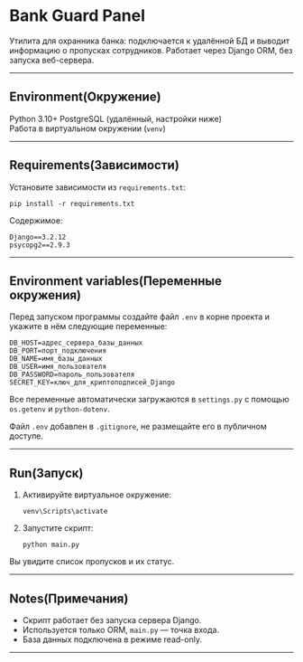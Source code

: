 # Bank Guard Panel

Утилита для охранника банка: подключается к удалённой БД и выводит информацию о пропусках сотрудников. Работает через Django ORM, без запуска веб-сервера.

---

## Environment(Окружение)

Python 3.10+ 
PostgreSQL (удалённый, настройки ниже)  
Работа в виртуальном окружении (`venv`)

---

## Requirements(Зависимости)

Установите зависимости из `requirements.txt`:

```
pip install -r requirements.txt
```

Содержимое:

```
Django==3.2.12  
psycopg2==2.9.3
```

---

## Environment variables(Переменные окружения)

Перед запуском программы создайте файл `.env` в корне проекта и укажите в нём следующие переменные:

```
DB_HOST=адрес_сервера_базы_данных
DB_PORT=порт_подключения
DB_NAME=имя_базы_данных
DB_USER=имя_пользователя
DB_PASSWORD=пароль_пользователя
SECRET_KEY=ключ_для_криптоподписей_Django
```

Все переменные автоматически загружаются в `settings.py` с помощью `os.getenv` и `python-dotenv`.

Файл `.env` добавлен в `.gitignore`, не размещайте его в публичном доступе.

---

## Run(Запуск)

1. Активируйте виртуальное окружение:

    ```
    venv\Scripts\activate
    ```

2. Запустите скрипт:

    ```
    python main.py
    ```

Вы увидите список пропусков и их статус.

---

## Notes(Примечания)

- Скрипт работает без запуска сервера Django.
- Используется только ORM, `main.py` — точка входа.
- База данных подключена в режиме read-only.

---